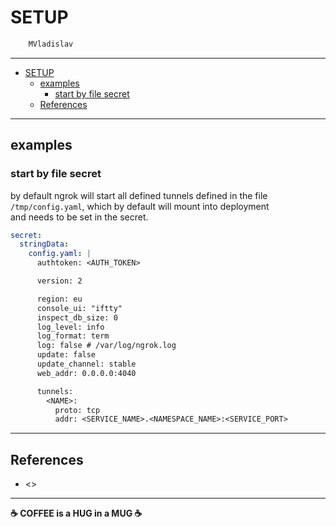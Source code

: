 # SETUP

```sh
    MVladislav
```

---

- [SETUP](#setup)
  - [examples](#examples)
    - [start by file secret](#start-by-file-secret)
  - [References](#references)

---

## examples

### start by file secret

by default ngrok will start all defined tunnels defined in the file\
`/tmp/config.yaml`, which by default will mount into deployment\
and needs to be set in the secret.

```yaml
secret:
  stringData:
    config.yaml: |
      authtoken: <AUTH_TOKEN>

      version: 2

      region: eu
      console_ui: "iftty"
      inspect_db_size: 0
      log_level: info
      log_format: term
      log: false # /var/log/ngrok.log
      update: false
      update_channel: stable
      web_addr: 0.0.0.0:4040

      tunnels:
        <NAME>:
          proto: tcp
          addr: <SERVICE_NAME>.<NAMESPACE_NAME>:<SERVICE_PORT>
```

---

## References

- <>

---

**☕ COFFEE is a HUG in a MUG ☕**
